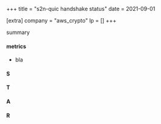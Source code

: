+++
title = "s2n-quic handshake status"
date = 2021-09-01

[extra]
company = "aws_crypto"
lp = []
+++

summary

#### metrics
- bla

#### S

#### T

#### A

#### R

